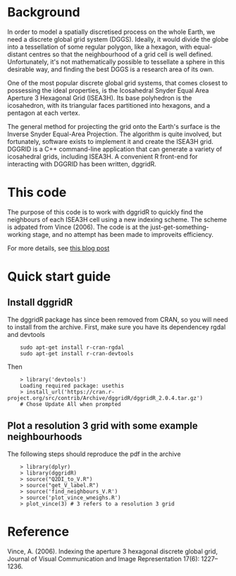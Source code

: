 # Background

In order to model a spatially discretised process on the whole Earth, we need a discrete global grid system (DGGS). Ideally, it would divide the globe into a tessellation of some regular polygon, like a hexagon, with equal-distant centres so that the neighbourhood of a grid cell is well defined. Unfortunately, it's not mathematically possible to tessellate a sphere in this desirable way, and finding the best DGGS is a research area of its own.

One of the most popular discrete global grid systems, that comes closest to possessing the ideal properties, is the Icosahedral Snyder Equal Area Aperture 3 Hexagonal Grid (ISEA3H). Its base polyhedron is the icosahedron, with its triangular faces partitioned into hexagons, and a pentagon at each vertex. 

The general method for projecting the grid onto the Earth's surface is the Inverse Snyder Equal-Area Projection. The algorithm is quite involved, but fortunately, software exists to implement it and create the ISEA3H grid. DGGRID is a C++ command-line application that can generate a variety of icosahedral grids, including ISEA3H. A convenient R front-end for interacting with DGGRID has been written, dggridR.

# This code

The purpose of this code is to work with dggridR to quickly find the neighbours of each ISEA3H cell using a new indexing scheme. The scheme is adpated from Vince (2006). The code is at the just-get-something-working stage, and no attempt has been made to improveits efficiency.

For more details, see [this blog post](https://nadiah.org/ "nadiah.org")

# Quick start guide

## Install dggridR

The dggridR package has since been removed from CRAN, so you will need to install from the archive.
First, make sure you have its dependencey rgdal and devtools
```
    sudo apt-get install r-cran-rgdal
    sudo apt-get install r-cran-devtools
```

Then
```
    > library('devtools')
    Loading required package: usethis
    > install_url('https://cran.r-project.org/src/contrib/Archive/dggridR/dggridR_2.0.4.tar.gz')
    # Chose Update All when prompted
```

## Plot a resolution 3 grid with some example neighbourhoods

The following steps should reproduce the pdf in the archive
```
    > library(dplyr)
    > library(dggridR)
    > source("Q2DI_to_V.R")
    > source("get_V_label.R")
    > source('find_neighbours_V.R')
    > source('plot_vince_wneighs.R')
    > plot_vince(3) # 3 refers to a resolution 3 grid

```

# Reference

Vince, A. (2006). Indexing the aperture 3 hexagonal discrete global grid, Journal of Visual Communication and Image Representation 17(6): 1227–1236.

